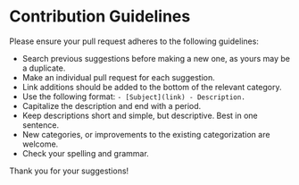 # Contribution Guidelines

Please ensure your pull request adheres to the following guidelines:

- Search previous suggestions before making a new one, as yours may be a duplicate.
- Make an individual pull request for each suggestion.
- Link additions should be added to the bottom of the relevant category.
- Use the following format: `- [Subject](link) - Description.`
- Capitalize the description and end with a period.
- Keep descriptions short and simple, but descriptive. Best in one sentence.
- New categories, or improvements to the existing categorization are welcome.
- Check your spelling and grammar.

Thank you for your suggestions!
